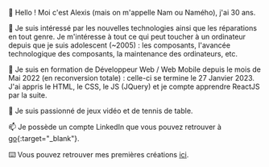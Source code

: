 👋 Hello ! Moi c'est Alexis (mais on m'appelle Nam ou Namého), j'ai 30 ans. 

👀 Je suis intéressé par les nouvelles technologies ainsi que les réparations en tout genre. Je m'intéresse à tout ce qui peut toucher à un ordinateur depuis que je suis adolescent (~2005) : les composants, l'avancée technologique des composants, la maintenance des ordinateurs, etc.

🌱 Je suis en formation de Développeur Web / Web Mobile depuis le mois de Mai 2022 (en reconversion totale) : celle-ci se termine le 27 Janvier 2023. J'ai appris le HTML, le CSS, le JS (JQuery) et je compte apprendre ReactJS par la suite. 

💞️ Je suis passionné de jeux vidéo et de tennis de table.

📫 Je possède un compte LinkedIn que vous pouvez retrouver à [go]([http://stackoverflow.com](https://www.linkedin.com/in/alexis-trudelle-ab9597194/)){:target="_blank"}.

⌨️ Vous pouvez retrouver mes premières créations <a target="_blank" href="https://nameho.app/index.php">ici</a>.


<!---
Nameho/Nameho is a ✨ special ✨ repository because its `README.md` (this file) appears on your GitHub profile.
You can click the Preview link to take a look at your changes.
--->
